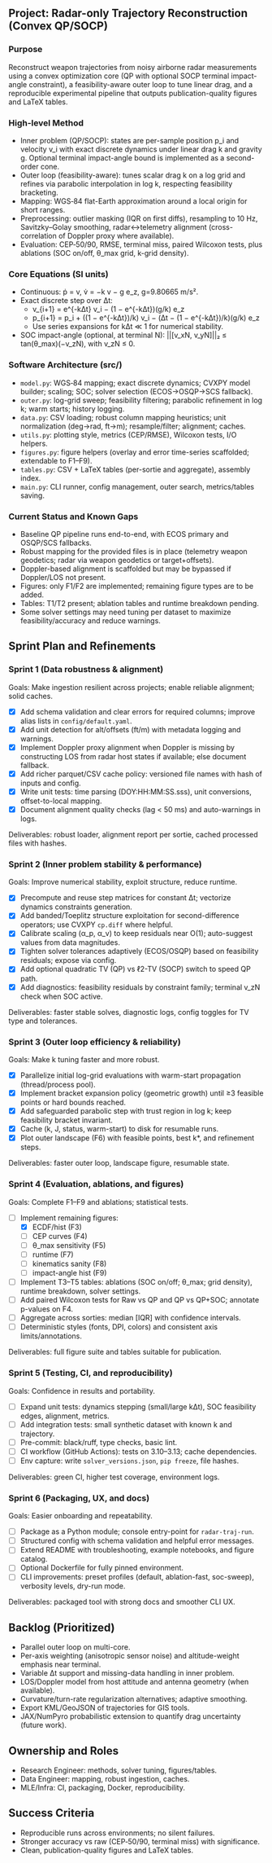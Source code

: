 ## Project: Radar-only Trajectory Reconstruction (Convex QP/SOCP)

### Purpose
Reconstruct weapon trajectories from noisy airborne radar measurements using a convex optimization core (QP with optional SOCP terminal impact-angle constraint), a feasibility-aware outer loop to tune linear drag, and a reproducible experimental pipeline that outputs publication-quality figures and LaTeX tables.

### High-level Method
- Inner problem (QP/SOCP): states are per-sample position p_i and velocity v_i with exact discrete dynamics under linear drag k and gravity g. Optional terminal impact-angle bound is implemented as a second-order cone.
- Outer loop (feasibility-aware): tunes scalar drag k on a log grid and refines via parabolic interpolation in log k, respecting feasibility bracketing.
- Mapping: WGS‑84 flat-Earth approximation around a local origin for short ranges.
- Preprocessing: outlier masking (IQR on first diffs), resampling to 10 Hz, Savitzky–Golay smoothing, radar↔telemetry alignment (cross-correlation of Doppler proxy where available).
- Evaluation: CEP‑50/90, RMSE, terminal miss, paired Wilcoxon tests, plus ablations (SOC on/off, θ_max grid, k-grid density).

### Core Equations (SI units)
- Continuous: ṗ = v,  v̇ = −k v − g e_z,  g=9.80665 m/s².
- Exact discrete step over Δt:
  - v_{i+1} = e^{-kΔt} v_i − (1 − e^{-kΔt})(g/k) e_z
  - p_{i+1} = p_i + ((1 − e^{-kΔt})/k) v_i − (Δt − (1 − e^{-kΔt})/k)(g/k) e_z
  - Use series expansions for kΔt ≪ 1 for numerical stability.
- SOC impact-angle (optional, at terminal N): ||[v_xN, v_yN]||₂ ≤ tan(θ_max)(−v_zN), with v_zN ≤ 0.

### Software Architecture (src/)
- `model.py`: WGS‑84 mapping; exact discrete dynamics; CVXPY model builder; scaling; SOC; solver selection (ECOS→OSQP→SCS fallback).
- `outer.py`: log-grid sweep; feasibility filtering; parabolic refinement in log k; warm starts; history logging.
- `data.py`: CSV loading; robust column mapping heuristics; unit normalization (deg→rad, ft→m); resample/filter; alignment; caches.
- `utils.py`: plotting style, metrics (CEP/RMSE), Wilcoxon tests, I/O helpers.
- `figures.py`: figure helpers (overlay and error time-series scaffolded; extendable to F1–F9).
- `tables.py`: CSV + LaTeX tables (per-sortie and aggregate), assembly index.
- `main.py`: CLI runner, config management, outer search, metrics/tables saving.

### Current Status and Known Gaps
- Baseline QP pipeline runs end-to-end, with ECOS primary and OSQP/SCS fallbacks.
- Robust mapping for the provided files is in place (telemetry weapon geodetics; radar via weapon geodetics or target+offsets).
- Doppler-based alignment is scaffolded but may be bypassed if Doppler/LOS not present.
- Figures: only F1/F2 are implemented; remaining figure types are to be added.
- Tables: T1/T2 present; ablation tables and runtime breakdown pending.
- Some solver settings may need tuning per dataset to maximize feasibility/accuracy and reduce warnings.

## Sprint Plan and Refinements

### Sprint 1 (Data robustness & alignment)
 Goals: Make ingestion resilient across projects; enable reliable alignment; solid caches.
- [x] Add schema validation and clear errors for required columns; improve alias lists in `config/default.yaml`.
- [x] Add unit detection for alt/offsets (ft/m) with metadata logging and warnings.
- [x] Implement Doppler proxy alignment when Doppler is missing by constructing LOS from radar host states if available; else document fallback.
- [x] Add richer parquet/CSV cache policy: versioned file names with hash of inputs and config.
- [x] Write unit tests: time parsing (DOY:HH:MM:SS.sss), unit conversions, offset-to-local mapping.
- [x] Document alignment quality checks (lag < 50 ms) and auto-warnings in logs.

Deliverables: robust loader, alignment report per sortie, cached processed files with hashes.

### Sprint 2 (Inner problem stability & performance)
Goals: Improve numerical stability, exploit structure, reduce runtime.
- [x] Precompute and reuse step matrices for constant Δt; vectorize dynamics constraints generation.
- [x] Add banded/Toeplitz structure exploitation for second-difference operators; use CVXPY `cp.diff` where helpful.
- [x] Calibrate scaling (α_p, α_v) to keep residuals near O(1); auto-suggest values from data magnitudes.
- [x] Tighten solver tolerances adaptively (ECOS/OSQP) based on feasibility residuals; expose via config.
- [x] Add optional quadratic TV (QP) vs ℓ2-TV (SOCP) switch to speed QP path.
- [x] Add diagnostics: feasibility residuals by constraint family; terminal v_zN check when SOC active.

Deliverables: faster stable solves, diagnostic logs, config toggles for TV type and tolerances.

### Sprint 3 (Outer loop efficiency & reliability)
Goals: Make k tuning faster and more robust.
- [x] Parallelize initial log-grid evaluations with warm-start propagation (thread/process pool).
- [x] Implement bracket expansion policy (geometric growth) until ≥3 feasible points or hard bounds reached.
- [x] Add safeguarded parabolic step with trust region in log k; keep feasibility bracket invariant.
- [x] Cache (k, J, status, warm-start) to disk for resumable runs.
- [x] Plot outer landscape (F6) with feasible points, best k*, and refinement steps.

Deliverables: faster outer loop, landscape figure, resumable state.

### Sprint 4 (Evaluation, ablations, and figures)
Goals: Complete F1–F9 and ablations; statistical tests.
- [ ] Implement remaining figures:
  - [x] ECDF/hist (F3)
  - [ ] CEP curves (F4)
  - [ ] θ_max sensitivity (F5)
  - [ ] runtime (F7)
  - [ ] kinematics sanity (F8)
  - [ ] impact-angle hist (F9)
- [ ] Implement T3–T5 tables: ablations (SOC on/off; θ_max; grid density), runtime breakdown, solver settings.
- [ ] Add paired Wilcoxon tests for Raw vs QP and QP vs QP+SOC; annotate p-values on F4.
- [ ] Aggregate across sorties: median [IQR] with confidence intervals.
- [ ] Deterministic styles (fonts, DPI, colors) and consistent axis limits/annotations.

Deliverables: full figure suite and tables suitable for publication.

### Sprint 5 (Testing, CI, and reproducibility)
Goals: Confidence in results and portability.
- [ ] Expand unit tests: dynamics stepping (small/large kΔt), SOC feasibility edges, alignment, metrics.
- [ ] Add integration tests: small synthetic dataset with known k and trajectory.
- [ ] Pre-commit: black/ruff, type checks, basic lint.
- [ ] CI workflow (GitHub Actions): tests on 3.10–3.13; cache dependencies.
- [ ] Env capture: write `solver_versions.json`, `pip freeze`, file hashes.

Deliverables: green CI, higher test coverage, environment logs.

### Sprint 6 (Packaging, UX, and docs)
Goals: Easier onboarding and repeatability.
- [ ] Package as a Python module; console entry-point for `radar-traj-run`.
- [ ] Structured config with schema validation and helpful error messages.
- [ ] Extend README with troubleshooting, example notebooks, and figure catalog.
- [ ] Optional Dockerfile for fully pinned environment.
- [ ] CLI improvements: preset profiles (default, ablation-fast, soc-sweep), verbosity levels, dry-run mode.

Deliverables: packaged tool with strong docs and smoother CLI UX.

## Backlog (Prioritized)
- Parallel outer loop on multi-core.
- Per-axis weighting (anisotropic sensor noise) and altitude-weight emphasis near terminal.
- Variable Δt support and missing-data handling in inner problem.
- LOS/Doppler model from host attitude and antenna geometry (when available).
- Curvature/turn-rate regularization alternatives; adaptive smoothing.
- Export KML/GeoJSON of trajectories for GIS tools.
- JAX/NumPyro probabilistic extension to quantify drag uncertainty (future work).

## Ownership and Roles
- Research Engineer: methods, solver tuning, figures/tables.
- Data Engineer: mapping, robust ingestion, caches.
- MLE/Infra: CI, packaging, Docker, reproducibility.

## Success Criteria
- Reproducible runs across environments; no silent failures.
- Stronger accuracy vs raw (CEP‑50/90, terminal miss) with significance.
- Clean, publication-quality figures and LaTeX tables.


